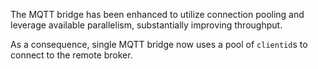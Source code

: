 The MQTT bridge has been enhanced to utilize connection pooling and leverage available parallelism, substantially improving throughput.

As a consequence, single MQTT bridge now uses a pool of `clientid`s to connect to the remote broker.
